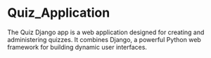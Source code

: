 # Quiz_Application

The Quiz Django app is a web application designed for creating and
administering quizzes. It combines Django, a powerful Python web
framework for building dynamic user interfaces. 
